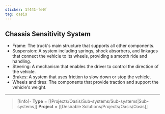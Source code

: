 ```yaml
---
sticker: 1f441-fe0f
tag: oasis
---
```

## **Chassis Sensitivity System**

-   Frame: The truck's main structure that supports all other components.
-   Suspension: A system including springs, shock absorbers, and linkages that connect the vehicle to its wheels, providing a smooth ride and handling.
-   Steering: A mechanism that enables the driver to control the direction of the vehicle.
-   Brakes: A system that uses friction to slow down or stop the vehicle.
-   Wheels and tires: The components that provide traction and support the vehicle's weight.

---
> [!info]-
> **Type** = [[Projects/Oasis/Sub-systems/Sub-systems|Sub-systems]]
> **Project** = [[Desirable Solutions/Projects/Oasis/Oasis]]